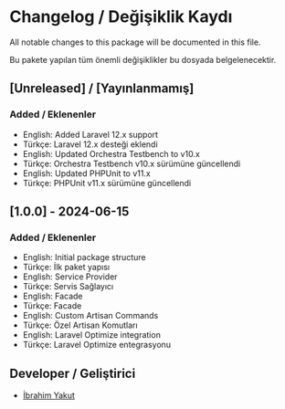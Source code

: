 # Changelog / Değişiklik Kaydı

All notable changes to this package will be documented in this file.

Bu pakete yapılan tüm önemli değişiklikler bu dosyada belgelenecektir.

## [Unreleased] / [Yayınlanmamış]

### Added / Eklenenler
- English: Added Laravel 12.x support
- Türkçe: Laravel 12.x desteği eklendi
- English: Updated Orchestra Testbench to v10.x
- Türkçe: Orchestra Testbench v10.x sürümüne güncellendi
- English: Updated PHPUnit to v11.x
- Türkçe: PHPUnit v11.x sürümüne güncellendi

## [1.0.0] - 2024-06-15

### Added / Eklenenler
- English: Initial package structure
- Türkçe: İlk paket yapısı
- English: Service Provider
- Türkçe: Servis Sağlayıcı
- English: Facade
- Türkçe: Facade
- English: Custom Artisan Commands
- Türkçe: Özel Artisan Komutları
- English: Laravel Optimize integration
- Türkçe: Laravel Optimize entegrasyonu

## Developer / Geliştirici

- [İbrahim Yakut](https://github.com/yktibrahim) 